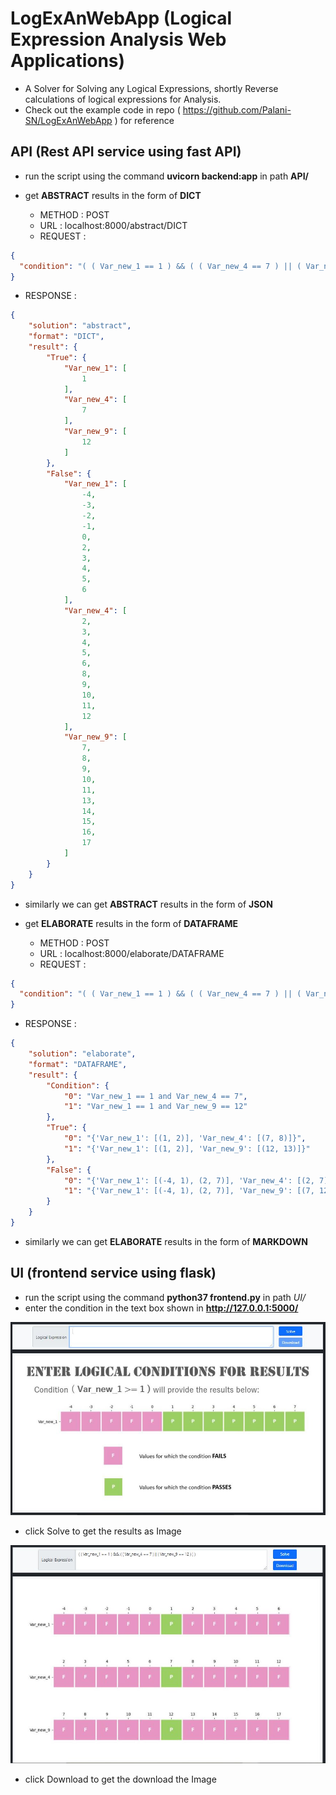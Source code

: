 # LogExAnWebApp (Logical Expression Analysis Web Applications)

- A Solver for Solving any Logical Expressions, shortly Reverse calculations of logical expressions for Analysis.
- Check out the example code in repo ( https://github.com/Palani-SN/LogExAnWebApp ) for reference

## API (Rest API service using fast API)

- run the script using the command **uvicorn backend:app** in path **API/**

- get **ABSTRACT** results in the form of **DICT**
  - METHOD : POST
  - URL :  localhost:8000/abstract/DICT
  - REQUEST : 
```json
{                                                                                     
  "condition": "( ( Var_new_1 == 1 ) && ( ( Var_new_4 == 7 ) || ( Var_new_9 == 12 ) ) )"
}
```                                                                                    
  - RESPONSE : 
```json
{
    "solution": "abstract",
    "format": "DICT",
    "result": {
        "True": {
            "Var_new_1": [
                1
            ],
            "Var_new_4": [
                7
            ],
            "Var_new_9": [
                12
            ]
        },
        "False": {
            "Var_new_1": [
                -4,
                -3,
                -2,
                -1,
                0,
                2,
                3,
                4,
                5,
                6
            ],
            "Var_new_4": [
                2,
                3,
                4,
                5,
                6,
                8,
                9,
                10,
                11,
                12
            ],
            "Var_new_9": [
                7,
                8,
                9,
                10,
                11,
                13,
                14,
                15,
                16,
                17
            ]
        }
    }
}
```     

- similarly we can get **ABSTRACT** results in the form of **JSON**

- get **ELABORATE** results in the form of **DATAFRAME**
  - METHOD : POST
  - URL :  localhost:8000/elaborate/DATAFRAME
  - REQUEST : 
```json
{                                                                                     
  "condition": "( ( Var_new_1 == 1 ) && ( ( Var_new_4 == 7 ) || ( Var_new_9 == 12 ) ) )"
}
```                                                                                    
  - RESPONSE : 
```json
{
    "solution": "elaborate",
    "format": "DATAFRAME",
    "result": {
        "Condition": {
            "0": "Var_new_1 == 1 and Var_new_4 == 7",
            "1": "Var_new_1 == 1 and Var_new_9 == 12"
        },
        "True": {
            "0": "{'Var_new_1': [(1, 2)], 'Var_new_4': [(7, 8)]}",
            "1": "{'Var_new_1': [(1, 2)], 'Var_new_9': [(12, 13)]}"
        },
        "False": {
            "0": "{'Var_new_1': [(-4, 1), (2, 7)], 'Var_new_4': [(2, 7), (8, 13)]}",
            "1": "{'Var_new_1': [(-4, 1), (2, 7)], 'Var_new_9': [(7, 12), (13, 18)]}"
        }
    }
}
```     
- similarly we can get **ELABORATE** results in the form of **MARKDOWN**

## UI (frontend service using flask)

- run the script using the command **python37 frontend.py** in path *UI/*
- enter the condition in the text box shown in **http://127.0.0.1:5000/**

![](https://github.com/Palani-SN/LogExAnWebApp/blob/main/HomePage.JPG?raw=true)

- click Solve to get the results as Image

![](https://github.com/Palani-SN/LogExAnWebApp/blob/main/OutputImage.JPG?raw=true)

- click Download to get the download the Image


